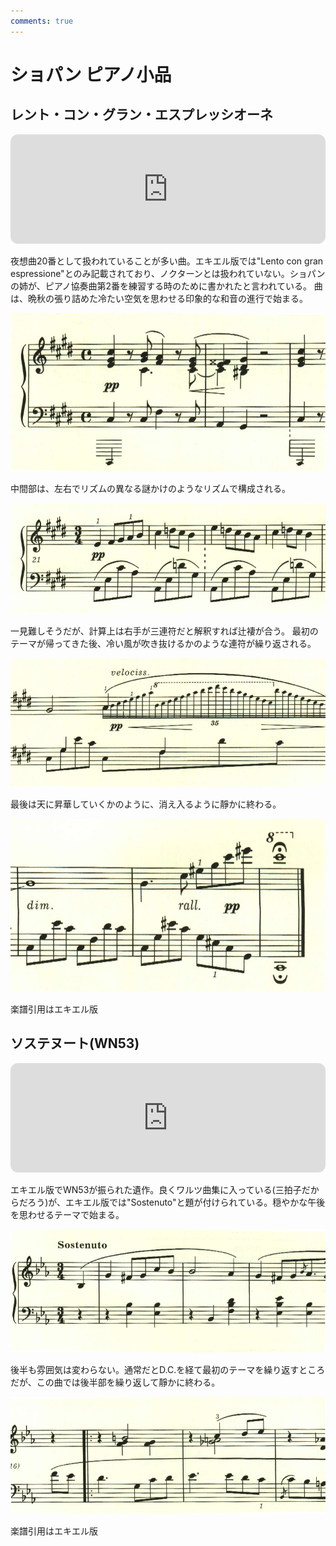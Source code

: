 ```yaml
---
comments: true
---
```


# ショパン ピアノ小品

## レント・コン・グラン・エスプレッシオーネ

<iframe height="175" width="100%" title="Media player" src="https://embed.music.apple.com/us/album/lento-con-gran-espressione-wn-37-c-sharp-minor/1234807634?i=1234807646&amp;itscg=30200&amp;itsct=music_box_player&amp;ls=1&amp;app=music&amp;mttnsubad=1234807646&amp;theme=auto" id="embedPlayer" style="border:0;border-radius:12px;width:100%;height:175px;max-width:660px" sandbox="allow-forms allow-popups allow-same-origin allow-scripts allow-top-navigation-by-user-activation" allow="autoplay *; encrypted-media *; clipboard-write"></iframe>

夜想曲20番として扱われていることが多い曲。エキエル版では"Lento con gran espressione"とのみ記載されており、ノクターンとは扱われていない。ショパンの姉が、ピアノ協奏曲第2番を練習する時のために書かれたと言われている。
曲は、晩秋の張り詰めた冷たい空気を思わせる印象的な和音の進行で始まる。

<img src="285.jpg">

中間部は、左右でリズムの異なる謎かけのようなリズムで構成される。

<img src="290.jpg">

一見難しそうだが、計算上は右手が三連符だと解釈すれば辻褄が合う。
最初のテーマが帰ってきた後、冷い風が吹き抜けるかのような連符が繰り返される。

<img src="289.jpg">

最後は天に昇華していくかのように、消え入るように靜かに終わる。

<img src="286.jpg">

楽譜引用はエキエル版

## ソステヌート(WN53)

<iframe height="175" width="100%" title="Media player" src="https://embed.music.apple.com/us/album/sostenuto-wn53-e-flat-major/1234807634?i=1234807645&amp;itscg=30200&amp;itsct=music_box_player&amp;ls=1&amp;app=music&amp;mttnsubad=1234807645&amp;theme=auto" id="embedPlayer" style="border:0;border-radius:12px;width:100%;height:175px;max-width:660px" sandbox="allow-forms allow-popups allow-same-origin allow-scripts allow-top-navigation-by-user-activation" allow="autoplay *; encrypted-media *; clipboard-write"></iframe>

エキエル版でWN53が振られた遺作。良くワルツ曲集に入っている(三拍子だからだろう)が、エキエル版では"Sostenuto"と題が付けられている。穏やかな午後を思わせるテーマで始まる。

<img src="284.jpg">

後半も雰囲気は変わらない。通常だとD.C.を経て最初のテーマを繰り返すところだが、この曲では後半部を繰り返して靜かに終わる。

<img src="283.jpg">

楽譜引用はエキエル版
